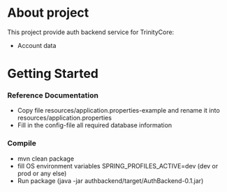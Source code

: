 # About project
This project provide auth backend service for TrinityCore:

* Account data

# Getting Started

### Reference Documentation
* Copy file resources/application.properties-example and rename it into resources/application.properties
* Fill in the config-file all required database information

### Compile
* mvn clean package
* fill OS environment variables SPRING_PROFILES_ACTIVE=dev (dev or prod or any else)
* Run package (java -jar authbackend/target/AuthBackend-0.1.jar)